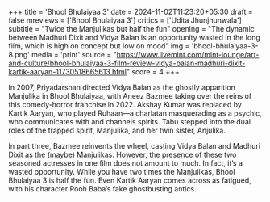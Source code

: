 +++
title = 'Bhool Bhulaiyaa 3'
date = 2024-11-02T11:23:20+05:30
draft = false
mreviews = ['Bhool Bhulaiyaa 3']
critics = ['Udita Jhunjhunwala']
subtitle = "Twice the Manjulikas but half the fun"
opening = "The dynamic between Madhuri Dixit and Vidya Balan is an opportunity wasted in the long film, which is high on concept but low on mood"
img = 'bhool-bhulaiyaa-3-8.png'
media = 'print'
source = "https://www.livemint.com/mint-lounge/art-and-culture/bhool-bhulaiyaa-3-film-review-vidya-balan-madhuri-dixit-kartik-aaryan-11730518665613.html"
score = 4
+++

In 2007, Priyadarshan directed Vidya Balan as the ghostly apparition Manjulika in Bhool Bhulaiyaa, with Aneez Bazmee taking over the reins of this comedy-horror franchise in 2022. Akshay Kumar was replaced by Kartik Aaryan, who played Ruhaan—a charlatan masquerading as a psychic, who communicates with and channels spirits. Tabu stepped into the dual roles of the trapped spirit, Manjulika, and her twin sister, Anjulika.

In part three, Bazmee reinvents the wheel, casting Vidya Balan and Madhuri Dixit as the (maybe) Manjulikas. However, the presence of these two seasoned actresses in one film does not amount to much. In fact, it’s a wasted opportunity. While you have two times the Manjulikas, Bhool Bhulaiyaa 3 is half the fun. Even Kartik Aaryan comes across as fatigued, with his character Rooh Baba’s fake ghostbusting antics.
